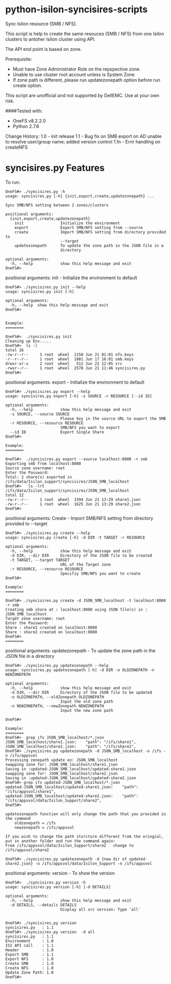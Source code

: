 python-isilon-syncisires-scripts
=================
Sync Isilon  resource (SMB / NFS).


This script is help to create the same resouces (SMB / NFS) from one Isilon clusters to antoher Isilon cluster using API.

The API end point is based on zone.


Prerequisite:
- Must have Zone Administrator Role on the repspective zone.
- Unable to use cluster root account unless is System Zone
- If zone path is different, please run updatezonepath option before run create option.


This script are unofficial and not supported by DellEMC.
Use at your own risk.

####Tested with:

- OneFS v8.2.2.0
- Python 2.7.6


Change History:
1.0  - init release
1.1  - Bug fix on SMB export on AD unable to resolve user/group name; added version control
1.1n - Errir handling on createNFS


syncisires.py Features
==============
To run:
```
OneFS#> ./syncisires.py -h
usage: syncisires.py [-h] {init,export,create,updatezonepath} ...

Sync SMB/NFS setting between 2 zones/clusters

positional arguments:
  {init,export,create,updatezonepath}
    init                Initialize the environment
    export              Export SMB/NFS setting from --source
    create              Import SMB/NFS setting from directory provided to
                        --target
    updatezonepath      To update the zone path in the JSON file in a
                        directory

optional arguments:
  -h, --help            show this help message and exit
OneFS#>

```

positional arguments:
init - Initialize the environment to default
```
OneFS#> ./syncisires.py init --help
usage: syncisires.py init [-h]

optional arguments:
  -h, --help  show this help message and exit
OneFS#>


Example:
========

OneFS#>  ./syncisires.py init
Cleaning up Env.....
OneFS#>  ls -l
total 16
-rw-r--r--     1 root  wheel  1150 Jun 21 01:01 nfs.keys
-r--r--r--     1 root  wheel  1081 Jun 17 16:01 smb.keys
drwxr-xr-x     2 root  wheel   512 Jun 21 12:05 src
-rwxr--r--     1 root  wheel  2578 Jun 21 11:46 syncisires.py
OneFS#>

```
positional arguments:
export - Initialize the environment to default
```
OneFS#> ./syncisires.py export --help
usage: syncisires.py export [-h] -s SOURCE -r RESOURCE [--id ID]

optional arguments:
  -h, --help            show this help message and exit
  -s SOURCE, --source SOURCE
                        Please key in the source URL to export the SMB
  -r RESOURCE, --resource RESOURCE
                        SMB/NFS you want to export
  --id ID               Export Single Share
OneFS#>

Example:
========

OneFS#>  ./syncisires.py export --source localhost:8080 -r smb
Exporting smb from localhost:8080
Source zone username: root
Enter the Password:
Total: 2 share(s) exported in /ifs/data/Isilon_support/syncisires/JSON_SMB_localhost
OneFS#>   ls -lrt /ifs/data/Isilon_support/syncisires/JSON_SMB_localhost
total 12
-rw-r--r--     1 root  wheel  1594 Jun 21 13:29 share1.json
-rw-r--r--     1 root  wheel  1625 Jun 21 13:29 share2.json
OneFS#>

```

positional arguments:
Create - Import SMB/NFS setting from directory provided to --target
```
OneFS#> ./syncisires.py create --help
usage: syncisires.py create [-h] -d DIR -t TARGET -r RESOURCE

optional arguments:
  -h, --help            show this help message and exit
  -d DIR, --dir DIR     Directory of the JSON file to be created
  -t TARGET, --target TARGET
                        URL of the Target zone
  -r RESOURCE, --resource RESOURCE
                        Specifiy SMB/NFS you want to create
OneFS#>

Example:
========

OneFS#> ./syncisires.py create -d JSON_SMB_localhost -t localhost:8080 -r smb
Creating smb share at : localhost:8080 using JSON file(s) in : JSON_SMB_localhost
Target zone username: root
Enter the Password:
Share : share1 created on localhost:8080
Share : share2 created on localhost:8080
OneFS#>
========

```

positional arguments:
updatezonepath - To update the zone path in the JSON file in a directory
```
OneFS#> ./syncisires.py updatezonepath --help
usage: syncisires.py updatezonepath [-h] -d DIR -o OLDZONEPATH -n NEWZONEPATH

optional arguments:
  -h, --help            show this help message and exit
  -d DIR, --dir DIR     Directory of the JSON file to be updated
  -o OLDZONEPATH, --oldZonepath OLDZONEPATH
                        Input the old zone path
  -n NEWZONEPATH, --newZonepath NEWZONEPATH
                        Input the new zone path

OneFS#>

Example:
========
OneFS#>  grep ifs JSON_SMB_localhost/*.json
JSON_SMB_localhost/share1.json:    "path": "/ifs/share1",
JSON_SMB_localhost/share2.json:    "path": "/ifs/share2",
OneFS#> ./syncisires.py updatezonepath -d JSON_SMB_localhost -o /ifs -n /ifs/appsvol
Processing zonepath update on: JSON_SMB_localhost
swapping zone for: JSON_SMB_localhost/share1.json
Saving in :updated-JSON_SMB_localhost/updated-share1.json
swapping zone for: JSON_SMB_localhost/share2.json
Saving in :updated-JSON_SMB_localhost/updated-share2.json
OneFS#> grep ifs updated-JSON_SMB_localhost/*.json
updated-JSON_SMB_localhost/updated-share1.json:    "path": "/ifs/appsvol/share1",
updated-JSON_SMB_localhost/updated-share2.json:    "path": "/ifs/appsvol/data/Isilon_Support/share2",
OneFS#>
```
```
updatezonepath function will only change the path that you provided in the command
    oldzonepath = /ifs
    newzonepath = /ifs/appsvol

If you wish to change the path sturcture different from the oringial, put in another folder and run the command again:
From /ifs/appsvol/data/Isilon_Support/share2   change to /ifs/appsvol/share2

OneFS#> ./syncisires.py updatezonepath -d {new dir of updated-share2.json} -o /ifs/appsvol/data/Isilon_Support -n /ifs/appsvol
```

positional arguments:
version - To show the version
```
OneFS#>  ./syncisires.py version -h
usage: syncisires.py version [-h] [-d DETAILS]

optional arguments:
  -h, --help            show this help message and exit
  -d DETAILS, --details DETAILS
                        Display all src version: Type 'all'
						

OneFS#> ./syncisires.py version
syncisires.py   : 1.1
OneFS#> ./syncisires.py version  -d all
syncisires.py   : 1.1
Environment     : 1.0
ISI API call    : 1.1
Header          : 1.0
Export SMB      : 1.1
Export NFS      : 1.0
Create SMB      : 1.0
Create NFS      : 1.0
Update Zone Path: 1.0
OneFS#>

```


